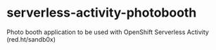 # serverless-activity-photobooth
Photo booth application to be used with OpenShift Serverless Activity (red.ht/sandb0x)
